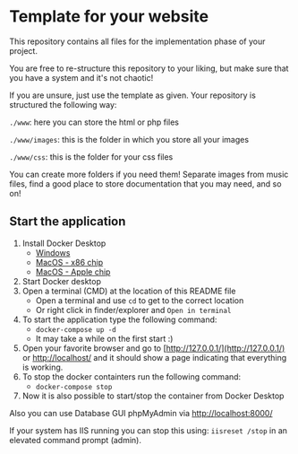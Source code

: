 # Template for your website

This repository contains all files for the implementation phase of your project. 

You are free to re-structure this repository to your liking, but make sure that you have a system and it's not chaotic!

If you are unsure, just use the template as given. Your repository is structured the following way:

`./www`: here you can store the html or php files

`./www/images`: this is the folder in which you store all your images

`./www/css`: this is the folder for your css files

You can create more folders if you need them! Separate images from music files, find a good place to store documentation that you may need, and so on!

## Start the application

1. Install Docker Desktop
	- [Windows](https://docs.docker.com/desktop/install/windows-install/)
	- [MacOS - x86 chip](https://docs.docker.com/desktop/install/mac-install/)
	- [MacOS - Apple chip](https://docs.docker.com/desktop/mac/apple-silicon/)
2. Start Docker desktop    
3. Open a terminal (CMD) at the location of this README file
    - Open a terminal and use `cd` to get to the correct location
    - Or right click in finder/explorer and `Open in terminal`
4. To start the application type the following command:
    - `docker-compose up -d`
    - It may take a while on the first start :)
5. Open your favorite browser and go to [http://127.0.0.1/](http://127.0.0.1/) or [http://localhost/](http://localhost/) and it should show a page indicating that everything is working.
6. To stop the docker containters run the following command:
    - `docker-compose stop`
7. Now it is also possible to start/stop the container from Docker Desktop

Also you can use Database GUI phpMyAdmin via [http://localhost:8000/](http://localhost:8000/)

If your system has IIS running you can stop this using: `iisreset /stop` in an elevated command prompt (admin).
